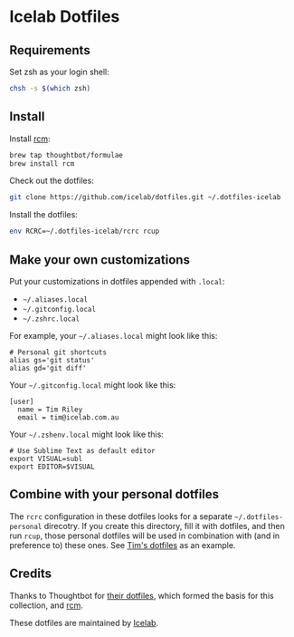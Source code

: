 # Icelab Dotfiles

## Requirements

Set zsh as your login shell:

```sh
chsh -s $(which zsh)
```

## Install

Install [rcm](https://github.com/thoughtbot/rcm):

```sh
brew tap thoughtbot/formulae
brew install rcm
```

Check out the dotfiles:

```sh
git clone https://github.com/icelab/dotfiles.git ~/.dotfiles-icelab
```

Install the dotfiles:

```sh
env RCRC=~/.dotfiles-icelab/rcrc rcup
```

## Make your own customizations

Put your customizations in dotfiles appended with `.local`:

* `~/.aliases.local`
* `~/.gitconfig.local`
* `~/.zshrc.local`

For example, your `~/.aliases.local` might look like this:

```
# Personal git shortcuts
alias gs='git status'
alias gd='git diff'
```

Your `~/.gitconfig.local` might look like this:

```
[user]
  name = Tim Riley
  email = tim@icelab.com.au
```

Your `~/.zshenv.local` might look like this:

```
# Use Sublime Text as default editor
export VISUAL=subl
export EDITOR=$VISUAL
```

## Combine with your personal dotfiles

The `rcrc` configuration in these dotfiles looks for a separate `~/.dotfiles-personal` direcotry. If you create this directory, fill it with dotfiles, and then run `rcup`, those personal dotfiles will be used in combination with (and in preference to) these ones. See [Tim's dotfiles](https://github.com/timriley/dotfiles) as an example.

## Credits

Thanks to Thoughtbot for [their dotfiles](https://github.com/thoughtbot/dotfiles), which formed the basis for this collection, and [rcm](https://github.com/thoughtbot/rcm).

These dotfiles are maintained by [Icelab](http://icelab.com.au/).
